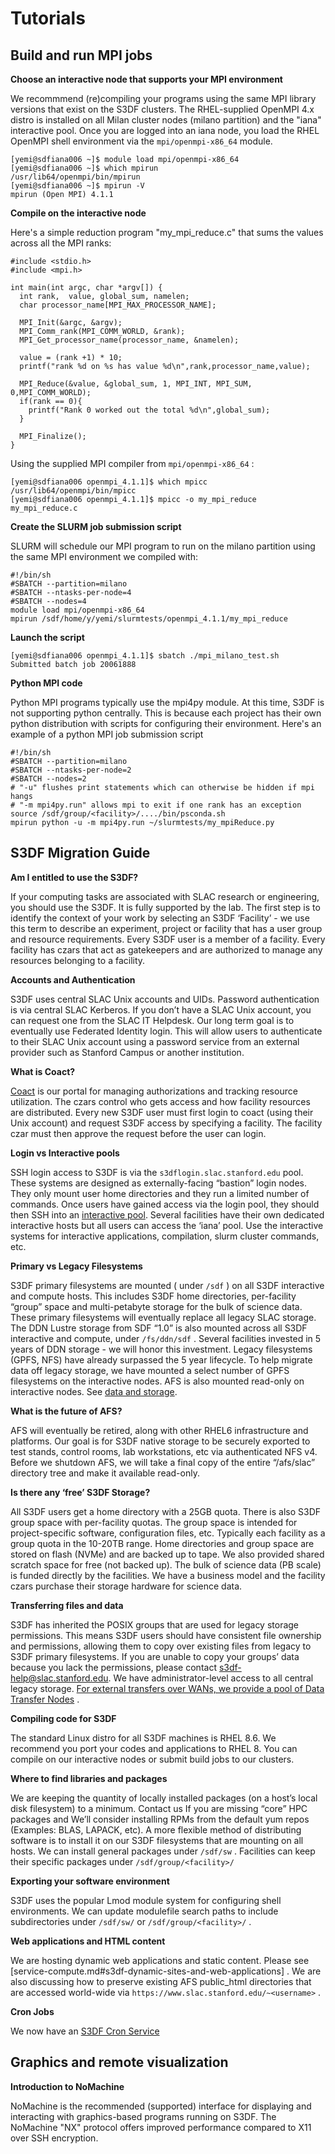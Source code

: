 # Tutorials
## Build and run MPI jobs
**Choose an interactive node that supports your MPI environment**

We recommmend (re)compiling your programs using the same MPI library versions that exist on the S3DF clusters. The RHEL-supplied OpenMPI 4.x distro is installed on all Milan cluster nodes (milano partition) and the "iana" interactive pool. Once you are logged into an iana node, you load the RHEL OpenMPI shell environment via the `mpi/openmpi-x86_64` module. 
```
[yemi@sdfiana006 ~]$ module load mpi/openmpi-x86_64
[yemi@sdfiana006 ~]$ which mpirun
/usr/lib64/openmpi/bin/mpirun
[yemi@sdfiana006 ~]$ mpirun -V
mpirun (Open MPI) 4.1.1
```
**Compile on the interactive node**

Here's a simple reduction program "my_mpi_reduce.c" that sums the values across all the MPI ranks:

```
#include <stdio.h>
#include <mpi.h>

int main(int argc, char *argv[]) {
  int rank,  value, global_sum, namelen;
  char processor_name[MPI_MAX_PROCESSOR_NAME];

  MPI_Init(&argc, &argv);
  MPI_Comm_rank(MPI_COMM_WORLD, &rank);
  MPI_Get_processor_name(processor_name, &namelen);
  
  value = (rank +1) * 10;
  printf("rank %d on %s has value %d\n",rank,processor_name,value);

  MPI_Reduce(&value, &global_sum, 1, MPI_INT, MPI_SUM, 0,MPI_COMM_WORLD);
  if(rank == 0){
    printf("Rank 0 worked out the total %d\n",global_sum);
  } 

  MPI_Finalize();
}
```

Using the supplied MPI compiler from `mpi/openmpi-x86_64` :

```
[yemi@sdfiana006 openmpi_4.1.1]$ which mpicc
/usr/lib64/openmpi/bin/mpicc
[yemi@sdfiana006 openmpi_4.1.1]$ mpicc -o my_mpi_reduce my_mpi_reduce.c
```
**Create the SLURM job submission script**

SLURM will schedule our MPI program to run on the milano partition using the same MPI environment we compiled with:

```
#!/bin/sh
#SBATCH --partition=milano
#SBATCH --ntasks-per-node=4
#SBATCH --nodes=4
module load mpi/openmpi-x86_64
mpirun /sdf/home/y/yemi/slurmtests/openmpi_4.1.1/my_mpi_reduce
```
**Launch the script**

```
[yemi@sdfiana006 openmpi_4.1.1]$ sbatch ./mpi_milano_test.sh
Submitted batch job 20061888
```
**Python MPI code**

Python MPI programs typically use the mpi4py module. At this time, S3DF is not supporting python centrally. This is because each project has their own python distribution with scripts for configuring their environment. Here's an example of a python MPI job submission script

```
#!/bin/sh
#SBATCH --partition=milano
#SBATCH --ntasks-per-node=2
#SBATCH --nodes=2
# "-u" flushes print statements which can otherwise be hidden if mpi hangs
# "-m mpi4py.run" allows mpi to exit if one rank has an exception
source /sdf/group/<facility>/..../bin/psconda.sh
mpirun python -u -m mpi4py.run ~/slurmtests/my_mpiReduce.py
``` 
## S3DF Migration Guide

**Am I entitled to use the S3DF?**

 If your computing tasks are associated with SLAC research or engineering, you should use the S3DF. It is fully supported by the lab. The first step is to identify the context of your work by selecting an S3DF ‘Facility’ - we use this term to describe an experiment, project or facility that has a user group and resource requirements. Every S3DF user is a member of a facility. Every facility has czars that act as gatekeepers and are authorized to manage any resources belonging to a facility.

**Accounts and Authentication**

S3DF uses central SLAC Unix accounts and UIDs. Password authentication is via central SLAC Kerberos. If you don’t have a SLAC Unix account, you can request one from the SLAC IT Helpdesk. Our long term goal is to eventually use Federated Identity login. This will allow users to authenticate to their SLAC Unix account using a password service from an external provider such as Stanford Campus or another institution.

**What is Coact?**

[Coact](http://coact.slac.stanford.edu) is our portal for managing authorizations and tracking resource utilization. The czars control who gets access and how facility resources are distributed. Every new S3DF user must first login to coact (using their Unix account) and request S3DF access by specifying a facility. The facility czar must then approve the request before the user can login.

**Login vs Interactive pools**

SSH login access to S3DF is via the ```s3dflogin.slac.stanford.edu``` pool. These systems are designed as externally-facing “bastion” login nodes. They only mount user home directories and they run a limited number of commands. Once users have gained access via the login pool, they should then SSH into an [interactive pool](interactive-compute). Several facilities have their own dedicated interactive hosts but all users can access the ‘iana’ pool. Use the interactive systems for interactive applications, compilation, slurm cluster commands, etc.

**Primary vs Legacy Filesystems** 

S3DF primary filesystems are mounted ( under ```/sdf``` ) on all S3DF interactive and compute hosts. This includes S3DF home directories, per-facility “group” space and multi-petabyte storage for the bulk of science data. These primary filesystems will eventually replace all legacy SLAC storage. The DDN Lustre storage from SDF “1.0” is also mounted across all S3DF interactive and compute, under ```/fs/ddn/sdf``` . Several facilities invested in 5 years of DDN storage - we will honor this investment. Legacy filesystems (GPFS, NFS) have already surpassed the 5 year lifecycle. To help migrate data off legacy storage, we have mounted a select number of GPFS filesystems on the interactive nodes. AFS is also mounted read-only on interactive nodes. See [data and storage](data-and-storage.md).

**What is the future of AFS?**

AFS will eventually be retired, along with other RHEL6 infrastructure and platforms. Our goal is for S3DF native storage to be securely exported to test stands, control rooms, lab workstations, etc via authenticated NFS v4. Before we shutdown AFS, we will take a final copy of the entire “/afs/slac” directory tree and make it available read-only. 

**Is there any ‘free’ S3DF Storage?**

All S3DF users get a home directory with a 25GB quota. There is also S3DF group space with per-facility quotas. The group space is intended for project-specific software, configuration files, etc. Typically each facility as a group quota in the 10-20TB range. Home directories and group space are stored on flash (NVMe) and are backed up to tape. We also provided shared scratch space for free (not backed up). The bulk of science data (PB scale) is funded directly by the facilities. We have a business model and the facility czars purchase their storage hardware for science data.

**Transferring files and data**

S3DF has inherited the POSIX groups that are used for legacy storage permissions. This means S3DF users should have consistent file ownership and permissions, allowing them to copy over existing files from legacy to S3DF primary filesystems. If you are unable to copy your groups’ data because you lack the permissions, please contact s3df-help@slac.stanford.edu. We have administrator-level access to all central legacy storage. [For external transfers over WANs, we provide a pool of Data Transfer Nodes](data-transfer.md#data-transfer) . 

**Compiling code for S3DF**

The standard Linux distro for all S3DF machines is RHEL 8.6. We recommend you port your codes and applications to RHEL 8. You can compile on our interactive nodes or submit build jobs to our clusters. 

**Where to find libraries and packages**

We are keeping the quantity of locally installed packages (on a host’s local disk filesystem) to a minimum. Contact us If you are missing “core” HPC packages and We’ll consider installing RPMs from the default yum repos (Examples: BLAS, LAPACK, etc). A more flexible method of distributing software is to install it on our S3DF filesystems that are mounting on all hosts. We can install general packages under ```/sdf/sw``` . Facilities can keep their specific packages under ```/sdf/group/<facility>/```

**Exporting your software environment**

S3DF uses the popular Lmod module system for configuring shell environments. We can update modulefile search paths to include subdirectories under ```/sdf/sw/``` or ```/sdf/group/<facility>/``` . 

**Web applications and HTML content**

We are hosting dynamic web applications and static content. Please see [service-compute.md#s3df-dynamic-sites-and-web-applications] . We are also discussing how to preserve existing AFS public_html directories that are accessed world-wide via ```https://www.slac.stanford.edu/~<username>``` . 

**Cron Jobs**

We now have an [S3DF Cron Service](service-compute.md#?s3df-cron-tasks)

## Graphics and remote visualization
**Introduction to NoMachine**

NoMachine is the recommended (supported) interface for displaying and interacting with graphics-based programs running on S3DF. The NoMachine "NX" protocol offers improved performance compared to X11 over SSH encryption.
